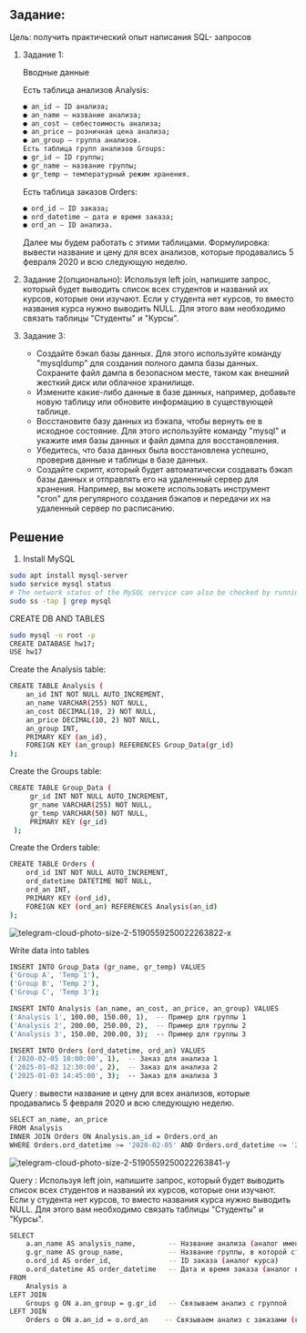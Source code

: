 ## Задание:
Цель: получить практический опыт написания SQL- запросов
1. Задание 1: 

   Вводные данные

   Есть таблица анализов Analysis:
   ```bash
   ● an_id — ID анализа;
   ● an_name — название анализа;
   ● an_cost — себестоимость анализа;
   ● an_price — розничная цена анализа;
   ● an_group — группа анализов.
   Есть таблица групп анализов Groups:
   ● gr_id — ID группы;
   ● gr_name — название группы;
   ● gr_temp — температурный режим хранения.
   ```
   Есть таблица заказов Orders:
   ```bash
   ● ord_id — ID заказа;
   ● ord_datetime — дата и время заказа;
   ● ord_an — ID анализа.
   ```
   Далее мы будем работать с этими таблицами.
   Формулировка: вывести название и цену для всех анализов, которые
   продавались 5 февраля 2020 и всю следующую неделю.

2. Задание 2(опционально):
   Используя left join, напишите запрос, который будет выводить список всех
   студентов и названий их курсов, которые они изучают. Если у студента нет
   курсов, то вместо названия курса нужно выводить NULL. Для этого вам
   необходимо связать таблицы "Студенты" и "Курсы".

3. Задание 3:

   * Создайте бэкап базы данных. Для этого используйте команду
   "mysqldump" для создания полного дампа базы данных. Сохраните файл
   дампа в безопасном месте, таком как внешний жесткий диск или облачное
   хранилище.
   * Измените какие-либо данные в базе данных, например, добавьте новую
   таблицу или обновите информацию в существующей таблице.
   * Восстановите базу данных из бэкапа, чтобы вернуть ее в исходное
   состояние. Для этого используйте команду "mysql" и укажите имя базы
   данных и файл дампа для восстановления.
   * Убедитесь, что база данных была восстановлена успешно, проверив
   данные и таблицы в базе данных.
   * Создайте скрипт, который будет автоматически создавать бэкап базы
   данных и отправлять его на удаленный сервер для хранения. Например, вы
   можете использовать инструмент "cron" для регулярного создания бэкапов и передачи их на удаленный сервер по расписанию.
   
## Решение
1. Install MySQL
```bash
sudo apt install mysql-server
sudo service mysql status
# The network status of the MySQL service can also be checked by running the ss command at the terminal prompt:
sudo ss -tap | grep mysql
```
CREATE DB AND TABLES
```bash
sudo mysql -u root -p
CREATE DATABASE hw17;
USE hw17
```

Create the Analysis table:
```bash
CREATE TABLE Analysis (
    an_id INT NOT NULL AUTO_INCREMENT,
    an_name VARCHAR(255) NOT NULL,
    an_cost DECIMAL(10, 2) NOT NULL,
    an_price DECIMAL(10, 2) NOT NULL,
    an_group INT,
    PRIMARY KEY (an_id),
    FOREIGN KEY (an_group) REFERENCES Group_Data(gr_id)
);
```
Create the Groups table:
```bash
CREATE TABLE Group_Data (
     gr_id INT NOT NULL AUTO_INCREMENT,
     gr_name VARCHAR(255) NOT NULL,
     gr_temp VARCHAR(50) NOT NULL,
     PRIMARY KEY (gr_id)
 );
```
Create the Orders table:
```bash
CREATE TABLE Orders (
    ord_id INT NOT NULL AUTO_INCREMENT,
    ord_datetime DATETIME NOT NULL,
    ord_an INT,
    PRIMARY KEY (ord_id),
    FOREIGN KEY (ord_an) REFERENCES Analysis(an_id)
);
```
![telegram-cloud-photo-size-2-5190559250022263822-x](https://github.com/user-attachments/assets/d72539e8-eb78-49ef-a209-3df7a40b5861)

Write data into tables 
```bash
INSERT INTO Group_Data (gr_name, gr_temp) VALUES
('Group A', 'Temp 1'),
('Group B', 'Temp 2'),
('Group C', 'Temp 3');

INSERT INTO Analysis (an_name, an_cost, an_price, an_group) VALUES
('Analysis 1', 100.00, 150.00, 1),  -- Пример для группы 1
('Analysis 2', 200.00, 250.00, 2),  -- Пример для группы 2
('Analysis 3', 150.00, 200.00, 3);  -- Пример для группы 3

INSERT INTO Orders (ord_datetime, ord_an) VALUES
('2020-02-05 10:00:00', 1),  -- Заказ для анализа 1
('2025-01-02 12:30:00', 2),  -- Заказ для анализа 2
('2025-01-03 14:45:00', 3);  -- Заказ для анализа 3
```

Query : вывести название и цену для всех анализов, которые
продавались 5 февраля 2020 и всю следующую неделю.
```bash
SELECT an_name, an_price
FROM Analysis
INNER JOIN Orders ON Analysis.an_id = Orders.ord_an
WHERE Orders.ord_datetime >= '2020-02-05' AND Orders.ord_datetime <= '2020-02-12';
```
![telegram-cloud-photo-size-2-5190559250022263841-y](https://github.com/user-attachments/assets/7203456f-cb62-4d96-87cf-555f87bf2295)

Query : Используя left join, напишите запрос, который будет выводить список всех
   студентов и названий их курсов, которые они изучают. Если у студента нет
   курсов, то вместо названия курса нужно выводить NULL. Для этого вам
   необходимо связать таблицы "Студенты" и "Курсы".
```bash
SELECT 
    a.an_name AS analysis_name,        -- Название анализа (аналог имени студента)
    g.gr_name AS group_name,           -- Название группы, в которой студент
    o.ord_id AS order_id,              -- ID заказа (аналог курса)
    o.ord_datetime AS order_datetime   -- Дата и время заказа (аналог времени начала курса)
FROM 
    Analysis a
LEFT JOIN 
    Groups g ON a.an_group = g.gr_id   -- Связываем анализ с группой
LEFT JOIN 
    Orders o ON a.an_id = o.ord_an    -- Связываем анализ с заказами (курсами)

```
